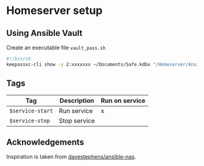 # Homeserver setup

## Using Ansible Vault

Create an executable file `vault_pass.sh`
```sh
#!/bin/sh
keepassxc-cli show -y 2:xxxxxxx ~/Documents/Safe.kdbx "/Homeserver/Ansible vars" -a Password
```


## Tags

| Tag              | Description                                              | Run on service |
| ---------------- | -------------------------------------------------------- | -------------- |
| `$service-start`  | Run service                                              | x              |
| `$service-stop`   | Stop service                                             |                |

## Acknowledgements

Inspiration is taken from [davestephens/ansible-nas](https://github.com/davestephens/ansible-nas).
